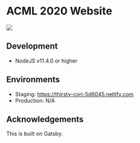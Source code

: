 # ACML 2020 Website
![](https://github.com/heytitle/acml2020/workflows/CI/badge.svg)

## Development
- NodeJS v11.4.0 or higher

## Environments
- Staging: https://thirsty-cori-5d6045.netlify.com
- Production: N/A

## Acknowledgements
This is built on Gatsby.
